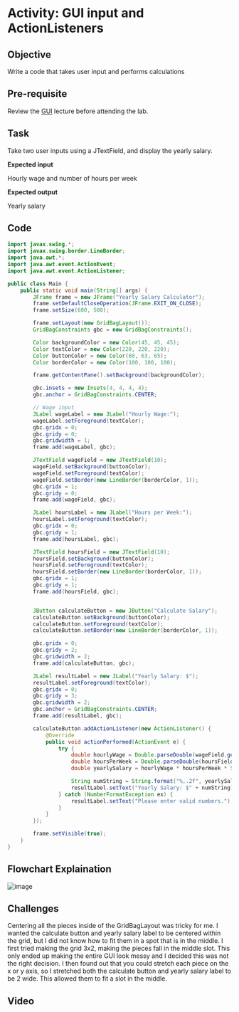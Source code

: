 # Activity: GUI input and ActionListeners

## Objective

Write a code that takes user input and performs calculations

## Pre-requisite

Review the [GUI](https://htmlpreview.github.io/?https://github.com/d-khan/java/blob/main/gui/Lecture.html) lecture before attending the lab.

## Task

Take two user inputs using a JTextField, and display the yearly salary.

__Expected input__

Hourly wage and number of hours per week

__Expected output__

Yearly salary

## Code
```java
import javax.swing.*;
import javax.swing.border.LineBorder;
import java.awt.*;
import java.awt.event.ActionEvent;
import java.awt.event.ActionListener;

public class Main {
    public static void main(String[] args) {
        JFrame frame = new JFrame("Yearly Salary Calculator");
        frame.setDefaultCloseOperation(JFrame.EXIT_ON_CLOSE);
        frame.setSize(600, 500);

        frame.setLayout(new GridBagLayout());
        GridBagConstraints gbc = new GridBagConstraints();

        Color backgroundColor = new Color(45, 45, 45);
        Color textColor = new Color(220, 220, 220);
        Color buttonColor = new Color(60, 63, 65);
        Color borderColor = new Color(100, 100, 100);

        frame.getContentPane().setBackground(backgroundColor);

        gbc.insets = new Insets(4, 4, 4, 4);
        gbc.anchor = GridBagConstraints.CENTER;

        // Wage input
        JLabel wageLabel = new JLabel("Hourly Wage:");
        wageLabel.setForeground(textColor);
        gbc.gridx = 0;
        gbc.gridy = 0;
        gbc.gridwidth = 1;
        frame.add(wageLabel, gbc);

        JTextField wageField = new JTextField(10);
        wageField.setBackground(buttonColor);
        wageField.setForeground(textColor);
        wageField.setBorder(new LineBorder(borderColor, 1));
        gbc.gridx = 1;
        gbc.gridy = 0;
        frame.add(wageField, gbc);

        JLabel hoursLabel = new JLabel("Hours per Week:");
        hoursLabel.setForeground(textColor);
        gbc.gridx = 0;
        gbc.gridy = 1;
        frame.add(hoursLabel, gbc);

        JTextField hoursField = new JTextField(10);
        hoursField.setBackground(buttonColor);
        hoursField.setForeground(textColor);
        hoursField.setBorder(new LineBorder(borderColor, 1));
        gbc.gridx = 1;
        gbc.gridy = 1;
        frame.add(hoursField, gbc);


        JButton calculateButton = new JButton("Calculate Salary");
        calculateButton.setBackground(buttonColor);
        calculateButton.setForeground(textColor);
        calculateButton.setBorder(new LineBorder(borderColor, 1));

        gbc.gridx = 0;
        gbc.gridy = 2;
        gbc.gridwidth = 2;
        frame.add(calculateButton, gbc);

        JLabel resultLabel = new JLabel("Yearly Salary: $");
        resultLabel.setForeground(textColor);
        gbc.gridx = 0;
        gbc.gridy = 3;
        gbc.gridwidth = 2;
        gbc.anchor = GridBagConstraints.CENTER;
        frame.add(resultLabel, gbc);

        calculateButton.addActionListener(new ActionListener() {
            @Override
            public void actionPerformed(ActionEvent e) {
                try {
                    double hourlyWage = Double.parseDouble(wageField.getText());
                    double hoursPerWeek = Double.parseDouble(hoursField.getText());
                    double yearlySalary = hourlyWage * hoursPerWeek * 52;

                    String numString = String.format("%,.2f", yearlySalary);
                    resultLabel.setText("Yearly Salary: $" + numString);
                } catch (NumberFormatException ex) {
                    resultLabel.setText("Please enter valid numbers.");
                }
            }
        });

        frame.setVisible(true);
    }
}
```
## Flowchart Explaination 
![image](https://github.com/user-attachments/assets/be9af415-3e2a-4d41-8b9b-5de65ca93ba8)

## Challenges
Centering all the pieces inside of the GridBagLayout was tricky for me. I wanted the calculate button and yearly salary label to be centered within the 
grid, but I did not know how to fit them in a spot that is in the middle. I first tried making the grid 3x2, making the pieces fall in the middle slot. 
This only ended up making the entire GUI look messy and I decided this was not the right decision. I then found out that you could stretch each piece
on the x or y axis, so I stretched both the calculate button and yearly salary label to be 2 wide. This allowed them to fit a slot in the middle.

## Video
